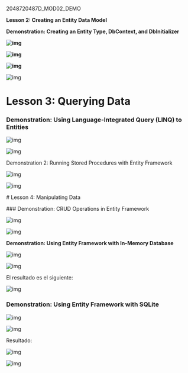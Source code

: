 2048720487D_MOD02_DEMO

**Lesson 2: Creating an Entity Data Model**

**Demonstration: Creating an Entity Type, DbContext, and DbInitializer**

 

**![img](file:///C:/Users/josev/AppData/Local/Temp/msohtmlclip1/01/clip_image002.png)**

 

**![img](file:///C:/Users/josev/AppData/Local/Temp/msohtmlclip1/01/clip_image004.png)**

**![img](file:///C:/Users/josev/AppData/Local/Temp/msohtmlclip1/01/clip_image006.png)**

![img](file:///C:/Users/josev/AppData/Local/Temp/msohtmlclip1/01/clip_image008.png)

 

 

# Lesson 3: Querying Data

### Demonstration: Using Language-Integrated Query (LINQ) to Entities

 

![img](file:///C:/Users/josev/AppData/Local/Temp/msohtmlclip1/01/clip_image010.png)

 

![img](file:///C:/Users/josev/AppData/Local/Temp/msohtmlclip1/01/clip_image012.png)

 

Demonstration 2: Running Stored Procedures with Entity Framework

![img](file:///C:/Users/josev/AppData/Local/Temp/msohtmlclip1/01/clip_image014.png)

![img](file:///C:/Users/josev/AppData/Local/Temp/msohtmlclip1/01/clip_image016.png)

 

 

 

\# Lesson 4: Manipulating Data

\### Demonstration: CRUD Operations in Entity Framework

 

![img](file:///C:/Users/josev/AppData/Local/Temp/msohtmlclip1/01/clip_image018.png)

 

![img](file:///C:/Users/josev/AppData/Local/Temp/msohtmlclip1/01/clip_image020.png)

 

**Demonstration: Using Entity Framework with In-Memory Database**

 

![img](file:///C:/Users/josev/AppData/Local/Temp/msohtmlclip1/01/clip_image022.png)

 

 

![img](file:///C:/Users/josev/AppData/Local/Temp/msohtmlclip1/01/clip_image024.png)

 

El resultado es el siguiente:

![img](file:///C:/Users/josev/AppData/Local/Temp/msohtmlclip1/01/clip_image026.png)

 

 

### Demonstration: Using Entity Framework with SQLite

![img](file:///C:/Users/josev/AppData/Local/Temp/msohtmlclip1/01/clip_image028.png)

![img](file:///C:/Users/josev/AppData/Local/Temp/msohtmlclip1/01/clip_image030.png)

 

Resultado:

 

![img](file:///C:/Users/josev/AppData/Local/Temp/msohtmlclip1/01/clip_image032.png)

 

![img](file:///C:/Users/josev/AppData/Local/Temp/msohtmlclip1/01/clip_image034.png)

 

 

 

 

 

 

 

 